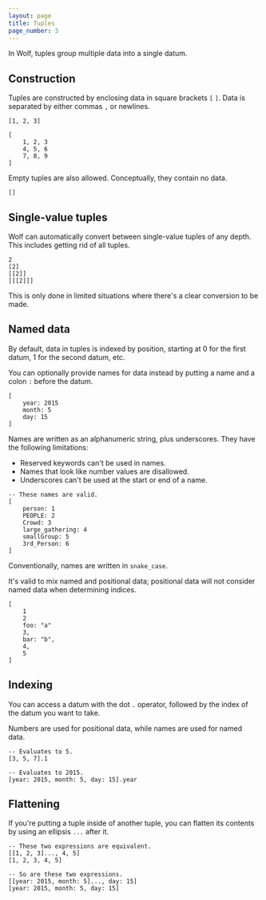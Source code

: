 ```yaml
---
layout: page
title: Tuples
page_number: 3
---
```


In Wolf, tuples group multiple data into a single datum.


## Construction

Tuples are constructed by enclosing data in square brackets `[` `]`.
Data is separated by either commas `,` or newlines.

```
[1, 2, 3]

[
	1, 2, 3
	4, 5, 6
	7, 8, 9
]
```

Empty tuples are also allowed. Conceptually, they contain no data.

```
[]
```

## Single-value tuples

Wolf can automatically convert between single-value tuples of any depth. This
includes getting rid of all tuples.

```
2
[2]
[[2]]
[[[2]]]
```

This is only done in limited situations where there's a clear conversion to be
made.

## Named data

By default, data in tuples is indexed by position, starting at 0 for the first
datum, 1 for the second datum, etc.

You can optionally provide names for data instead by putting a name and a colon
`:` before the datum.

```
[
	year: 2015
	month: 5
	day: 15
]
```

Names are written as an alphanumeric string, plus underscores. They have the
following limitations:

- Reserved keywords can't be used in names.
- Names that look like number values are disallowed.
- Underscores can't be used at the start or end of a name.

```
-- These names are valid.
[
	person: 1
	PEOPLE: 2
	Crowd: 3
	large_gathering: 4
	smallGroup: 5
	3rd_Person: 6
]
```

Conventionally, names are written in `snake_case`.

It's valid to mix named and positional data; positional data will not consider
named data when determining indices.

```
[
	1
	2
	foo: "a"
	3,
	bar: "b",
	4,
	5
]
```

## Indexing

You can access a datum with the dot `.` operator, followed by the index of the
datum you want to take.

Numbers are used for positional data, while names are used for named data.

```
-- Evaluates to 5.
[3, 5, 7].1

-- Evaluates to 2015.
[year: 2015, month: 5, day: 15].year
```

## Flattening

If you're putting a tuple inside of another tuple, you can flatten its contents
by using an ellipsis `...` after it.

```
-- These two expressions are equivalent.
[[1, 2, 3]..., 4, 5]
[1, 2, 3, 4, 5]

-- So are these two expressions.
[[year: 2015, month: 5]..., day: 15]
[year: 2015, month: 5, day: 15]
```